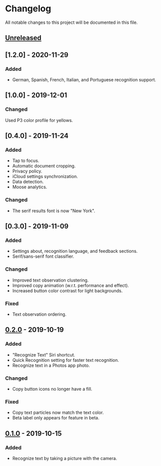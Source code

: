 # Changelog

All notable changes to this project will be documented in this file.

## [Unreleased]

## [1.2.0] - 2020-11-29

### Added
- German, Spanish, French, Italian, and Portuguese recognition support.

## [1.0.0] - 2019-12-01

### Changed

Used P3 color profile for yellows.

## [0.4.0] - 2019-11-24

### Added
- Tap to focus.
- Automatic document cropping.
- Privacy policy.
- iCloud settings synchronization.
- Data detection.
- Moose analytics.

### Changed
- The serif results font is now "New York".

## [0.3.0] - 2019-11-09

### Added
- Settings about, recognition language, and feedback sections.
- Serif/sans-serif font classifier.

### Changed
- Improved text observation clustering.
- Improved copy animation (w.r.t. performance and effect).
- Increased button color contrast for light backgrounds.

### Fixed
- Text observation ordering.

## [0.2.0] - 2019-10-19

### Added
- "Recognize Text" Siri shortcut.
- Quick Recognition setting for faster text recognition.
- Recognize text in a Photos app photo.

### Changed
- Copy button icons no longer have a fill.

### Fixed
- Copy text particles now match the text color.
- Beta label only appears for feature in beta.

## [0.1.0] - 2019-10-15

### Added
- Recognize text by taking a picture with the camera.

[Unreleased]: https://github.com/jmousseau/Mimeo/compare/v0.2.0...HEAD
[0.2.0]: https://github.com/jmousseau/Mimeo/compare/v0.1.0...v0.2.0
[0.1.0]: https://github.com/jmousseau/Mimeo/releases/tag/v0.1.0
